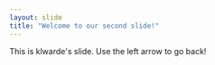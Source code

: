 ```yaml
---
layout: slide
title: "Welcome to our second slide!"
---
```

This is klwarde's slide.
Use the left arrow to go back!